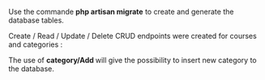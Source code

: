 <p>Use the commande <strong>php artisan migrate</strong> to create and generate the database tables.</p>

<p> Create / Read / Update / Delete CRUD endpoints were created for courses and categories :</p>

The use of <strong> category/Add </strong> will give the possibility to insert new category to the database.
